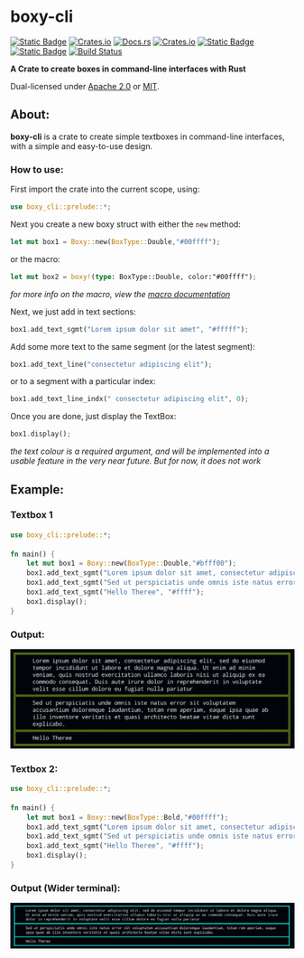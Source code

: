 # boxy-cli


[![Static Badge](https://img.shields.io/badge/GitHub-BastaMasta%2Fboxy--cli-blue?style=flat-square&logo=github)](https://github.com/BastaMasta/boxy-cli)
[![Crates.io](https://img.shields.io/crates/v/boxy-cli?style=flat-square&logo=rust)](https://crates.io/crates/boxy-cli)
[![Docs.rs](https://img.shields.io/badge/docs.rs-boxy--cli-66c2a5?style=flat-square&logo=docs.rs)](https://docs.rs/boxy-cli/0.1.0/)
[![Crates.io](https://img.shields.io/crates/d/boxy-cli?style=flat-square)](https://crates.io/crates/boxy-cli)
[![Static Badge](https://img.shields.io/badge/license-Apache%202.0-blue?style=flat-square)](https://github.com/BastaMasta/boxy-cli/blob/main/LICENSE-APACHE)
[![Static Badge](https://img.shields.io/badge/license-MIT-blue?style=flat-square)](https://github.com/BastaMasta/boxy-cli/blob/main/LICENSE-MIT)
[![Build Status](https://img.shields.io/github/actions/workflow/status/BastaMasta/boxy-cli/rust.yml?branch=main&style=flat-square)](https://github.com/BastaMasta/boxy-cli/actions/workflows/rust.yml?query=branch%3Amain)

**A Crate to create boxes in command-line interfaces with Rust**

Dual-licensed under [Apache 2.0](https://github.com/BastaMasta/boxy-cli/blob/main/LICENSE-APACHE) or [MIT](https://github.com/BastaMasta/boxy-cli/blob/main/LICENSE-MIT).

## About:
**boxy-cli** is a crate to create simple textboxes in command-line interfaces, with a simple and easy-to-use design.

### How to use:

First import the crate into the current scope, using:

```rust
use boxy_cli::prelude::*;
```

Next you create a new boxy struct with either the ```new``` method:

```rust
let mut box1 = Boxy::new(BoxType::Double,"#00ffff");
```
or the macro:

```rust
let mut box2 = boxy!(type: BoxType::Double, color:"#00ffff");
```
*for more info on the macro, view the [macro documentation](https://docs.rs/boxy-cli/0.1.0/boxy_cli/macro.boxy.html)*

Next, we just add in text sections:
```rust
box1.add_text_sgmt("Lorem ipsum dolor sit amet", "#fffff");
```
Add some more text to the same segment (or the latest segment):
```rust
box1.add_text_line("consectetur adipiscing elit");
```
or to a segment with a particular index:
```rust
box1.add_text_line_indx(" consectetur adipiscing elit", 0);
```
Once you are done, just display the TextBox:
```rust
box1.display();
```

*the text colour is a required argument, and will be implemented into a usable feature in the very near future. But for now, it does not work*

## Example:

### Textbox 1

```rust
use boxy_cli::prelude::*;

fn main() {
    let mut box1 = Boxy::new(BoxType::Double,"#bfff00");
    box1.add_text_sgmt("Lorem ipsum dolor sit amet, consectetur adipiscing elit, sed do eiusmod tempor incididunt ut labore et dolore magna aliqua. Ut enim ad minim veniam, quis nostrud exercitation ullamco laboris nisi ut aliquip ex ea commodo consequat. Duis aute irure dolor in reprehenderit in voluptate velit esse cillum dolore eu fugiat nulla pariatur", "#ffff");
    box1.add_text_sgmt("Sed ut perspiciatis unde omnis iste natus error sit voluptatem accusantium doloremque laudantium, totam rem aperiam, eaque ipsa quae ab illo inventore veritatis et quasi architecto beatae vitae dicta sunt explicabo.", "#ffff");
    box1.add_text_sgmt("Hello Theree", "#ffff");
    box1.display();
}
```
### Output:
![First textbox, lime green, double borders](readme-assets/textbox1.jpg)

### Textbox 2:

```rust
use boxy_cli::prelude::*;

fn main() {
    let mut box1 = Boxy::new(BoxType::Bold,"#00ffff");
    box1.add_text_sgmt("Lorem ipsum dolor sit amet, consectetur adipiscing elit, sed do eiusmod tempor incididunt ut labore et dolore magna aliqua. Ut enim ad minim veniam, quis nostrud exercitation ullamco laboris nisi ut aliquip ex ea commodo consequat. Duis aute irure dolor in reprehenderit in voluptate velit esse cillum dolore eu fugiat nulla pariatur", "#ffff");
    box1.add_text_sgmt("Sed ut perspiciatis unde omnis iste natus error sit voluptatem accusantium doloremque laudantium, totam rem aperiam, eaque ipsa quae ab illo inventore veritatis et quasi architecto beatae vitae dicta sunt explicabo.", "#ffff");
    box1.add_text_sgmt("Hello Theree", "#ffff");
    box1.display();
}
```

### Output (Wider terminal):
![Second textbox, Cyan Blue, Bold borders](readme-assets/textbox2.jpg)



